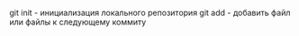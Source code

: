 git init - инициализация локального репозитория
  git add - добавить файл или файлы к следующему коммиту